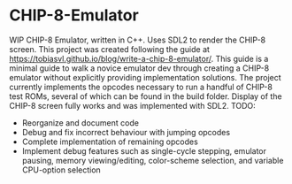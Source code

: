 # CHIP-8-Emulator
WIP CHIP-8 Emulator, written in C++. Uses SDL2 to render the CHIP-8 screen.
This project was created following the guide at https://tobiasvl.github.io/blog/write-a-chip-8-emulator/.
This guide is a minimal guide to walk a novice emulator dev through creating a CHIP-8 emulator without explicitly providing implementation solutions.
The project currently implements the opcodes necessary to run a handful of CHIP-8 test ROMs, several of which can be found in the build folder.
Display of the CHIP-8 screen fully works and was implemented with SDL2. 
TODO: 
- Reorganize and document code
- Debug and fix incorrect behaviour with jumping opcodes
- Complete implementation of remaining opcodes
- Implement debug features such as single-cycle stepping, emulator pausing, memory viewing/editing, color-scheme selection, and variable CPU-option selection

